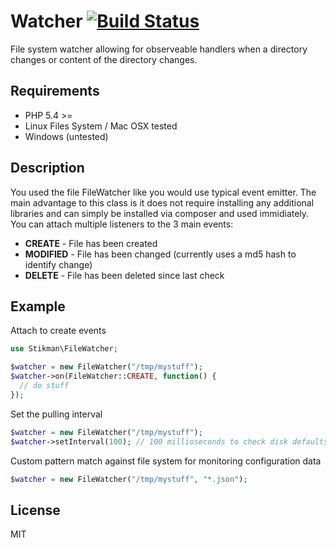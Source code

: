# Watcher  [![Build Status](https://secure.travis-ci.org/stikmanw/Watcher.png)](http://travis-ci.org/stikmanw/Watcher)
File system watcher allowing for observeable handlers when a directory changes or content of the directory changes.

Requirements
------------
* PHP 5.4 >= 
* Linux Files System / Mac OSX tested 
* Windows (untested)

Description
-----------
You used the file FileWatcher like you would use typical event emitter. The main advantage to this class is it does not require installing any additional libraries and can simply be installed via composer and used immidiately. You can attach multiple listeners to the 3 main events: 

* __CREATE__ - File has been created
* __MODIFIED__ - File has been changed (currently uses a md5 hash to identify change)
* __DELETE__ - File has been deleted since last check

Example
-------
Attach to create events 
```php
use Stikman\FileWatcher; 

$watcher = new FileWatcher("/tmp/mystuff"); 
$watcher->on(FileWatcher::CREATE, function() {
  // do stuff 
}); 
```

Set the pulling interval
```php
$watcher = new FileWatcher("/tmp/mystuff"); 
$watcher->setInterval(100); // 100 millioseconds to check disk defaults to 25ms
```

Custom pattern match against file system for monitoring configuration data
```php
$watcher = new FileWatcher("/tmp/mystuff", "*.json"); 
```

License
-------
MIT 

